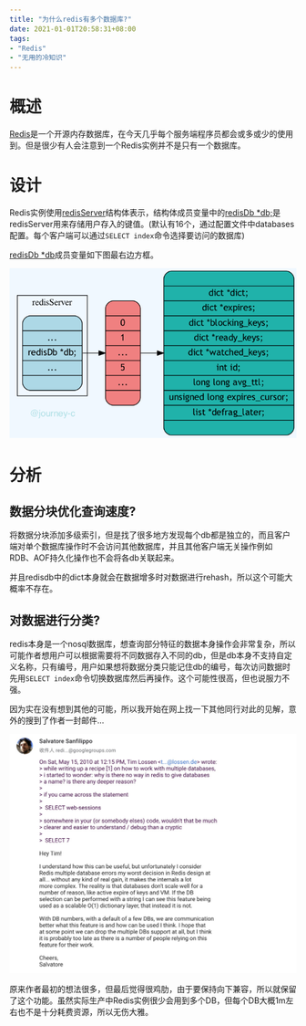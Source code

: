```yaml
---
title: "为什么redis有多个数据库?"
date: 2021-01-01T20:58:31+08:00
tags: 
- "Redis"
- "无用的冷知识"
---
```



# 概述
[Redis](https://zh.wikipedia.org/wiki/Redis)是一个开源内存数据库，在今天几乎每个服务端程序员都会或多或少的使用到。但是很少有人会注意到一个Redis实例并不是只有一个数据库。

# 设计

Redis实例使用[redisServer](https://github.com/redis/redis/blob/25214bd7dc2f4c995d76020e95180eb4e6d51672/src/server.h#L1055)结构体表示，结构体成员变量中的[redisDb *db;](https://github.com/redis/redis/blob/25214bd7dc2f4c995d76020e95180eb4e6d51672/src/server.h#L1068)是redisServer用来存储用户存入的键值。(默认有16个，通过配置文件中databases配置。每个客户端可以通过```SELECT index```命令选择要访问的数据库)

[redisDb *db](https://github.com/redis/redis/blob/25214bd7dc2f4c995d76020e95180eb4e6d51672/src/server.h#L1068)成员变量如下图最右边方框。

![server](/images/server_data_structure.png)

# 分析

## 数据分块优化查询速度?

将数据分块添加多级索引，但是找了很多地方发现每个db都是独立的，而且客户端对单个数据库操作时不会访问其他数据库，并且其他客户端无关操作例如RDB、AOF持久化操作也不会将各db关联起来。

并且redisdb中的dict本身就会在数据增多时对数据进行rehash，所以这个可能大概率不存在。

## 对数据进行分类?

redis本身是一个nosql数据库，想查询部分特征的数据本身操作会非常复杂，所以可能作者想用户可以根据需要将不同数据存入不同的db，但是db本身不支持自定义名称，只有编号，用户如果想将数据分类只能记住db的编号，每次访问数据时先用```SELECT index```命令切换数据库然后再操作。这个可能性很高，但也说服力不强。

因为实在没有想到其他的可能，所以我开始在网上找一下其他同行对此的见解，意外的搜到了作者一封邮件...

![mail](/images/mail.jpeg)

原来作者最初的想法很多，但最后觉得很鸡肋，由于要保持向下兼容，所以就保留了这个功能。虽然实际生产中Redis实例很少会用到多个DB，但每个DB大概1m左右也不是十分耗费资源，所以无伤大雅。
